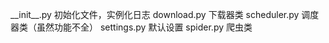 \_\_init__.py   初始化文件，实例化日志
download.py     下载器类
scheduler.py    调度器类（虽然功能不全）
settings.py     默认设置
spider.py       爬虫类  